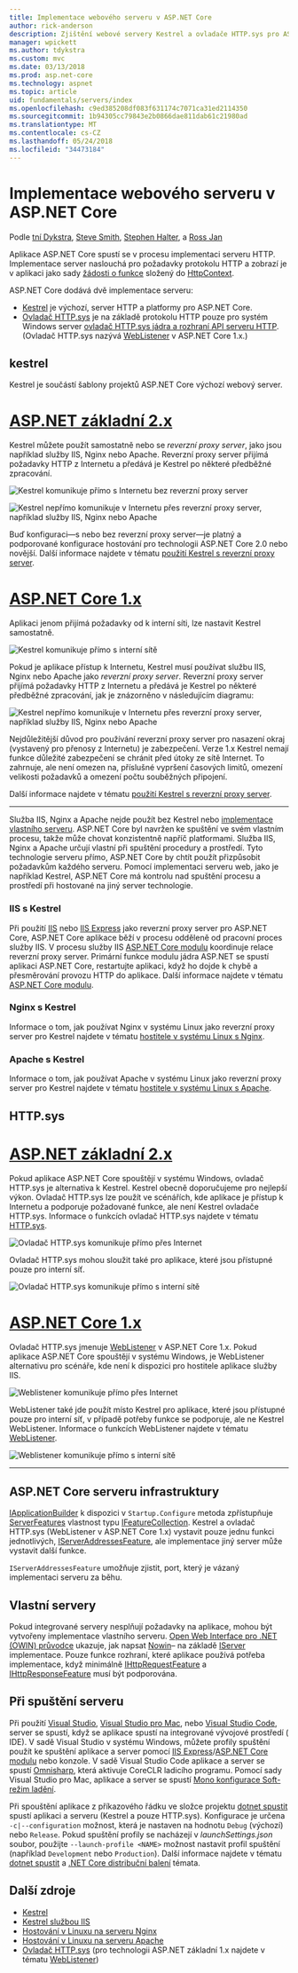 ```yaml
---
title: Implementace webového serveru v ASP.NET Core
author: rick-anderson
description: Zjištění webové servery Kestrel a ovladače HTTP.sys pro ASP.NET Core. Zjistěte, jak vybrat server a kdy použít reverzní proxy server.
manager: wpickett
ms.author: tdykstra
ms.custom: mvc
ms.date: 03/13/2018
ms.prod: asp.net-core
ms.technology: aspnet
ms.topic: article
uid: fundamentals/servers/index
ms.openlocfilehash: c9ed385208df083f631174c7071ca31ed2114350
ms.sourcegitcommit: 1b94305cc79843e2b0866dae811dab61c21980ad
ms.translationtype: MT
ms.contentlocale: cs-CZ
ms.lasthandoff: 05/24/2018
ms.locfileid: "34473184"
---
```

# <a name="web-server-implementations-in-aspnet-core"></a>Implementace webového serveru v ASP.NET Core

Podle [tní Dykstra](https://github.com/tdykstra), [Steve Smith](https://ardalis.com/), [Stephen Halter](https://twitter.com/halter73), a [Ross Jan](https://github.com/Tratcher)

Aplikace ASP.NET Core spustí se v procesu implementaci serveru HTTP. Implementace server naslouchá pro požadavky protokolu HTTP a zobrazí je v aplikaci jako sady [žádosti o funkce](xref:fundamentals/request-features) složený do [HttpContext](/dotnet/api/system.web.httpcontext).

ASP.NET Core dodává dvě implementace serveru:

* [Kestrel](xref:fundamentals/servers/kestrel) je výchozí, server HTTP a platformy pro ASP.NET Core.
* [Ovladač HTTP.sys](xref:fundamentals/servers/httpsys) je na základě protokolu HTTP pouze pro systém Windows server [ovladač HTTP.sys jádra a rozhraní API serveru HTTP](https://msdn.microsoft.com/library/windows/desktop/aa364510.aspx). (Ovladač HTTP.sys nazývá [WebListener](xref:fundamentals/servers/weblistener) v ASP.NET Core 1.x.)

## <a name="kestrel"></a>kestrel

Kestrel je součástí šablony projektů ASP.NET Core výchozí webový server.

# <a name="aspnet-core-2xtabaspnetcore2x"></a>[ASP.NET základní 2.x](#tab/aspnetcore2x)

Kestrel můžete použít samostatně nebo se *reverzní proxy server*, jako jsou například služby IIS, Nginx nebo Apache. Reverzní proxy server přijímá požadavky HTTP z Internetu a předává je Kestrel po některé předběžné zpracování.

![Kestrel komunikuje přímo s Internetu bez reverzní proxy server](kestrel/_static/kestrel-to-internet2.png)

![Kestrel nepřímo komunikuje v Internetu přes reverzní proxy server, například služby IIS, Nginx nebo Apache](kestrel/_static/kestrel-to-internet.png)

Buď konfiguraci&mdash;s nebo bez reverzní proxy server&mdash;je platný a podporované konfigurace hostování pro technologii ASP.NET Core 2.0 nebo novější. Další informace najdete v tématu [použití Kestrel s reverzní proxy server](xref:fundamentals/servers/kestrel#when-to-use-kestrel-with-a-reverse-proxy).

# <a name="aspnet-core-1xtabaspnetcore1x"></a>[ASP.NET Core 1.x](#tab/aspnetcore1x)

Aplikaci jenom přijímá požadavky od k interní síti, lze nastavit Kestrel samostatně.

![Kestrel komunikuje přímo s interní sítě](kestrel/_static/kestrel-to-internal.png)

Pokud je aplikace přístup k Internetu, Kestrel musí používat službu IIS, Nginx nebo Apache jako *reverzní proxy server*. Reverzní proxy server přijímá požadavky HTTP z Internetu a předává je Kestrel po některé předběžné zpracování, jak je znázorněno v následujícím diagramu:

![Kestrel nepřímo komunikuje v Internetu přes reverzní proxy server, například služby IIS, Nginx nebo Apache](kestrel/_static/kestrel-to-internet.png)

Nejdůležitější důvod pro používání reverzní proxy server pro nasazení okraj (vystavený pro přenosy z Internetu) je zabezpečení. Verze 1.x Kestrel nemají funkce důležité zabezpečení se chránit před útoky ze sítě Internet. To zahrnuje, ale není omezen na, příslušné vypršení časových limitů, omezení velikosti požadavků a omezení počtu souběžných připojení.

Další informace najdete v tématu [použití Kestrel s reverzní proxy server](xref:fundamentals/servers/kestrel#when-to-use-kestrel-with-a-reverse-proxy).

---

Služba IIS, Nginx a Apache nejde použít bez Kestrel nebo [implementace vlastního serveru](#custom-servers). ASP.NET Core byl navržen ke spuštění ve svém vlastním procesu, takže může chovat konzistentně napříč platformami. Služba IIS, Nginx a Apache určují vlastní při spuštění procedury a prostředí. Tyto technologie serveru přímo, ASP.NET Core by chtít použít přizpůsobit požadavkům každého serveru. Pomocí implementaci serveru web, jako je například Kestrel, ASP.NET Core má kontrolu nad spuštění procesu a prostředí při hostované na jiný server technologie.

### <a name="iis-with-kestrel"></a>IIS s Kestrel

Při použití [IIS](/iis/get-started/introduction-to-iis/introduction-to-iis-architecture) nebo [IIS Express](/iis/extensions/introduction-to-iis-express/iis-express-overview) jako reverzní proxy server pro ASP.NET Core, ASP.NET Core aplikace běží v procesu odděleně od pracovní proces služby IIS. V procesu služby IIS [ASP.NET Core modulu](xref:fundamentals/servers/aspnet-core-module) koordinuje relace reverzní proxy server. Primární funkce modulu jádra ASP.NET se spustí aplikaci ASP.NET Core, restartujte aplikaci, když ho dojde k chybě a přesměrování provozu HTTP do aplikace. Další informace najdete v tématu [ASP.NET Core modulu](xref:fundamentals/servers/aspnet-core-module). 

### <a name="nginx-with-kestrel"></a>Nginx s Kestrel

Informace o tom, jak používat Nginx v systému Linux jako reverzní proxy server pro Kestrel najdete v tématu [hostitele v systému Linux s Nginx](xref:host-and-deploy/linux-nginx).

### <a name="apache-with-kestrel"></a>Apache s Kestrel

Informace o tom, jak používat Apache v systému Linux jako reverzní proxy server pro Kestrel najdete v tématu [hostitele v systému Linux s Apache](xref:host-and-deploy/linux-apache).

## <a name="httpsys"></a>HTTP.sys

# <a name="aspnet-core-2xtabaspnetcore2x"></a>[ASP.NET základní 2.x](#tab/aspnetcore2x)

Pokud aplikace ASP.NET Core spouštějí v systému Windows, ovladač HTTP.sys je alternativa k Kestrel. Kestrel obecně doporučujeme pro nejlepší výkon. Ovladač HTTP.sys lze použít ve scénářích, kde aplikace je přístup k Internetu a podporuje požadované funkce, ale není Kestrel ovladače HTTP.sys. Informace o funkcích ovladač HTTP.sys najdete v tématu [HTTP.sys](xref:fundamentals/servers/httpsys).

![Ovladač HTTP.sys komunikuje přímo přes Internet](httpsys/_static/httpsys-to-internet.png)

Ovladač HTTP.sys mohou sloužit také pro aplikace, které jsou přístupné pouze pro interní síť. 

![Ovladač HTTP.sys komunikuje přímo s interní sítě](httpsys/_static/httpsys-to-internal.png)

# <a name="aspnet-core-1xtabaspnetcore1x"></a>[ASP.NET Core 1.x](#tab/aspnetcore1x)

Ovladač HTTP.sys jmenuje [WebListener](xref:fundamentals/servers/weblistener) v ASP.NET Core 1.x. Pokud aplikace ASP.NET Core spouštějí v systému Windows, je WebListener alternativu pro scénáře, kde není k dispozici pro hostitele aplikace služby IIS.

![Weblistener komunikuje přímo přes Internet](weblistener/_static/weblistener-to-internet.png)

WebListener také jde použít místo Kestrel pro aplikace, které jsou přístupné pouze pro interní síť, v případě potřeby funkce se podporuje, ale ne Kestrel WebListener. Informace o funkcích WebListener najdete v tématu [WebListener](xref:fundamentals/servers/weblistener).

![Weblistener komunikuje přímo s interní sítě](weblistener/_static/weblistener-to-internal.png)

---

## <a name="aspnet-core-server-infrastructure"></a>ASP.NET Core serveru infrastruktury

[IApplicationBuilder](/dotnet/api/microsoft.aspnetcore.builder.iapplicationbuilder) k dispozici v `Startup.Configure` metoda zpřístupňuje [ServerFeatures](/dotnet/api/microsoft.aspnetcore.builder.iapplicationbuilder.serverfeatures) vlastnost typu [IFeatureCollection](/dotnet/api/microsoft.aspnetcore.http.features.ifeaturecollection). Kestrel a ovladač HTTP.sys (WebListener v ASP.NET Core 1.x) vystavit pouze jednu funkci jednotlivých, [IServerAddressesFeature](/dotnet/api/microsoft.aspnetcore.hosting.server.features.iserveraddressesfeature), ale implementace jiný server může vystavit další funkce.

`IServerAddressesFeature` umožňuje zjistit, port, který je vázaný implementaci serveru za běhu.

## <a name="custom-servers"></a>Vlastní servery

Pokud integrované servery nesplňují požadavky na aplikace, mohou být vytvořeny implementace vlastního serveru. [Open Web Interface pro .NET (OWIN) průvodce](xref:fundamentals/owin) ukazuje, jak napsat [Nowin](https://github.com/Bobris/Nowin)– na základě [IServer](/dotnet/api/microsoft.aspnetcore.hosting.server.iserver) implementace. Pouze funkce rozhraní, které aplikace používá potřeba implementace, když minimálně [IHttpRequestFeature](/dotnet/api/microsoft.aspnetcore.http.features.ihttprequestfeature) a [IHttpResponseFeature](/dotnet/api/microsoft.aspnetcore.http.features.ihttpresponsefeature) musí být podporována.

## <a name="server-startup"></a>Při spuštění serveru

Při použití [Visual Studio](https://www.visualstudio.com/vs/), [Visual Studio pro Mac](https://www.visualstudio.com/vs/mac/), nebo [Visual Studio Code](https://code.visualstudio.com/), server se spustí, když se aplikace spustí na integrované vývojové prostředí ( IDE). V sadě Visual Studio v systému Windows, můžete profily spuštění použít ke spuštění aplikace a server pomocí [IIS Express](/iis/extensions/introduction-to-iis-express/iis-express-overview)/[ASP.NET Core modulu](xref:fundamentals/servers/aspnet-core-module) nebo konzole. V sadě Visual Studio Code aplikace a server se spustí [Omnisharp](https://github.com/OmniSharp/omnisharp-vscode), která aktivuje CoreCLR ladicího programu. Pomocí sady Visual Studio pro Mac, aplikace a server se spustí [Mono konfigurace Soft-režim ladění](http://www.mono-project.com/docs/advanced/runtime/docs/soft-debugger/).

Při spouštění aplikace z příkazového řádku ve složce projektu [dotnet spustit](/dotnet/core/tools/dotnet-run) spustí aplikaci a serveru (Kestrel a pouze HTTP.sys). Konfigurace je určena `-c|--configuration` možnost, která je nastaven na hodnotu `Debug` (výchozí) nebo `Release`. Pokud spuštění profily se nacházejí v *launchSettings.json* soubor, použijte `--launch-profile <NAME>` možnost nastavit profil spuštění (například `Development` nebo `Production`). Další informace najdete v tématu [dotnet spustit](/dotnet/core/tools/dotnet-run) a [.NET Core distribuční balení](/dotnet/core/build/distribution-packaging) témata.

## <a name="additional-resources"></a>Další zdroje

* [Kestrel](xref:fundamentals/servers/kestrel)
* [Kestrel službou IIS](xref:fundamentals/servers/aspnet-core-module)
* [Hostování v Linuxu na serveru Nginx](xref:host-and-deploy/linux-nginx)
* [Hostování v Linuxu na serveru Apache](xref:host-and-deploy/linux-apache)
* [Ovladač HTTP.sys](xref:fundamentals/servers/httpsys) (pro technologii ASP.NET základní 1.x najdete v tématu [WebListener](xref:fundamentals/servers/weblistener))
